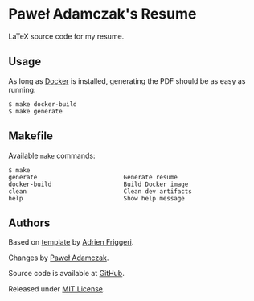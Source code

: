 # Paweł Adamczak's Resume
LaTeX source code for my resume.

## Usage
As long as [Docker] is installed, generating the PDF should be as easy as running:

```console
$ make docker-build
$ make generate
```

## Makefile
Available `make` commands:

```console
$ make
generate                        Generate resume
docker-build                    Build Docker image
clean                           Clean dev artifacts
help                            Show help message
```

## Authors
Based on [template][friggeri template] by [Adrien Friggeri][friggeri].

Changes by [Paweł Adamczak][pawelad].

Source code is available at [GitHub][github resume].

Released under [MIT License][license].


[Docker]: https://docs.docker.com/get-docker/
[friggeri template]: https://www.overleaf.com/latex/templates/friggeri-cv-template/hmnchbfmjgqh
[friggeri]: https://github.com/friggeri
[github resume]: https://github.com/pawelad/resume
[license]: ./LICENSE
[pawelad]: https://pawelad.me/
